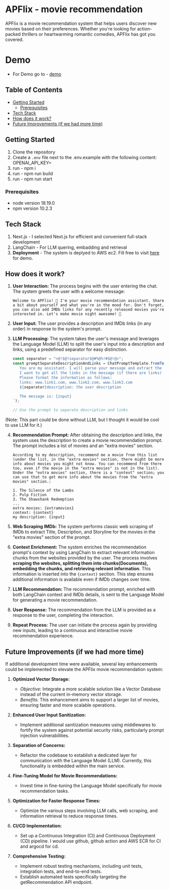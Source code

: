 # APFlix - movie recommendation

APFlix is a movie recommendation system that helps users discover new movies based on their preferences. Whether you're looking for action-packed thrillers or heartwarming romantic comedies, APFlix has got you covered.

# Demo

- For Demo go to - [demo](http://www.maikyganon.com/3000)

## Table of Contents

- [Getting Started](#getting-started)
    - [Prerequisites](#prerequisites)
- [Tech Stack](#Tech-Stack)
- [How does it work?](#How-does-it-work?)
- [Future Improvements (if we had more time)](Future-Improvements)

## Getting Started

1. Clone the repository
2. Create a `.env` file next to the .env.example with the following content:
   OPENAI_API_KEY=<your-api-key>
3. run - npm i
4. run - npm run build
5. run - npm run start

### Prerequisites

- node version 18.19.0
- npm version 10.2.3

## Tech Stack

1. Next.js - I selected Next.js for efficient and convenient full-stack development
2. LangChain - For LLM quering, embadding and retrieval
3. **Deployment** - The system is deplyed to AWS ec2. Fill free to visit [here](http://www.maikyganon.com/3000) for demo. 

## How does it work?

1. **User Interaction:** The process begins with the user entering the chat. The system greets the user with a welcome message:

   ```
   Welcome to APFlix! 🎉 I'm your movie recommendation assistant. Share a bit about yourself and what you're in the mood for. Don't forget, you can also add IMDb links for any recently released movies you're interested in. Let's make movie night awesome! 🍿
   ```

2. **User Input:** The user provides a description and IMDb links (in any order) in response to the system's prompt.

3. **LLM Processing:** The system takes the user's message and leverages the Language Model (LLM) to split the user's input into a description and links, using a predefined separator for easy distinction.

   ```javascript
   const separator = "<@!$@!separator$@#%@%!#$@!@>";
   const promptSeparateDescriptionAndLinks = ChatPromptTemplate.fromTemplate(`
      You are my assistant. I will parse your message and extract the links and description.
      I want to get all the links in the message (if there are links) and the description.
      Please format the information as follows:
      links: www.link1.com, www.link2.com, www.link3.com
      ${separator}description: the user description

      The message is: {input}
   `);

   // Use the prompt to separate description and links
   ```
(Note: This part could be done without LLM, but I thought it would be cool to use LLM for it.)

4. **Recommendation Prompt:** After obtaining the description and links, the system uses the description to create a movie recommendation prompt. The prompt includes a list of movies and an "extra movies" section.

   ```plaintext
   According to my description, recommend me a movie from this list (under the list, in the "extra movies" section, there might be more info about movies you might not know. You can recommend from there too, even if the movie in the "extra movies" is not in the list). Under the "extra movies" section, there is a "context" section; you can use that to get more info about the movies from the "extra movies" section.:

   1. The Silence of the Lambs
   2. Pulp Fiction
   3. The Shawshank Redemption
   ...
   extra movies: {extramovies}
   context: {context}
   my description: {input}
   ```
5. **Web Scraping IMDb:** The system performs classic web scraping of IMDb to extract Title, Description, and Storyline for the movies in the "extra movies" section of the prompt.

6. **Context Enrichment:** The system enriches the recommendation prompt's context by using LangChain to extract relevant information chunks from the websites provided by the user. The process involves **scraping the websites, splitting them into chunks(Documents), embedding the chunks, and retrieving relevant information**. This information is inserted into the `{context}` section. This step ensures additional information is available even if IMDb changes over time. 

7. **LLM Recommendation:** The recommendation prompt, enriched with both LangChain context and IMDb details, is sent to the Language Model for generating a movie recommendation.

8. **User Response:** The recommendation from the LLM is provided as a response to the user, completing the interaction.

9. **Repeat Process:** The user can initiate the process again by providing new inputs, leading to a continuous and interactive movie recommendation experience.

## Future Improvements (if we had more time)

If additional development time were available, several key enhancements could be implemented to elevate the APFlix movie recommendation system:

1. **Optimized Vector Storage:**
   - *Objective:* Integrate a more scalable solution like a Vector Database instead of the current in-memory vector storage.
   - *Benefits:* This enhancement aims to support a larger list of movies, ensuring faster and more scalable operations.

2. **Enhanced User Input Sanitization:**
   - Implement additional sanitization measures using middlewares to fortify the system against potential security risks, particularly prompt injection vulnerabilities.

3. **Separation of Concerns:**
   - Refactor the codebase to establish a dedicated layer for communication with the Language Model (LLM). Currently, this functionality is embedded within the main service.

4. **Fine-Tuning Model for Movie Recommendations:**
   - Invest time in fine-tuning the Language Model specifically for movie recommendation tasks.

5. **Optimization for Faster Response Times:**
   -  Optimize the various steps involving LLM calls, web scraping, and information retrieval to reduce response times.

6. **CI/CD Implementation:**
   - Set up a Continuous Integration (CI) and Continuous Deployment (CD) pipeline. I would use github, github action and AWS ECR for CI and argocd for cd. 

7. **Comprehensive Testing:**
   - Implement robust testing mechanisms, including unit tests, integration tests, and end-to-end tests.
   - Establish automated tests specifically targeting the getRecommendation API endpoint.


